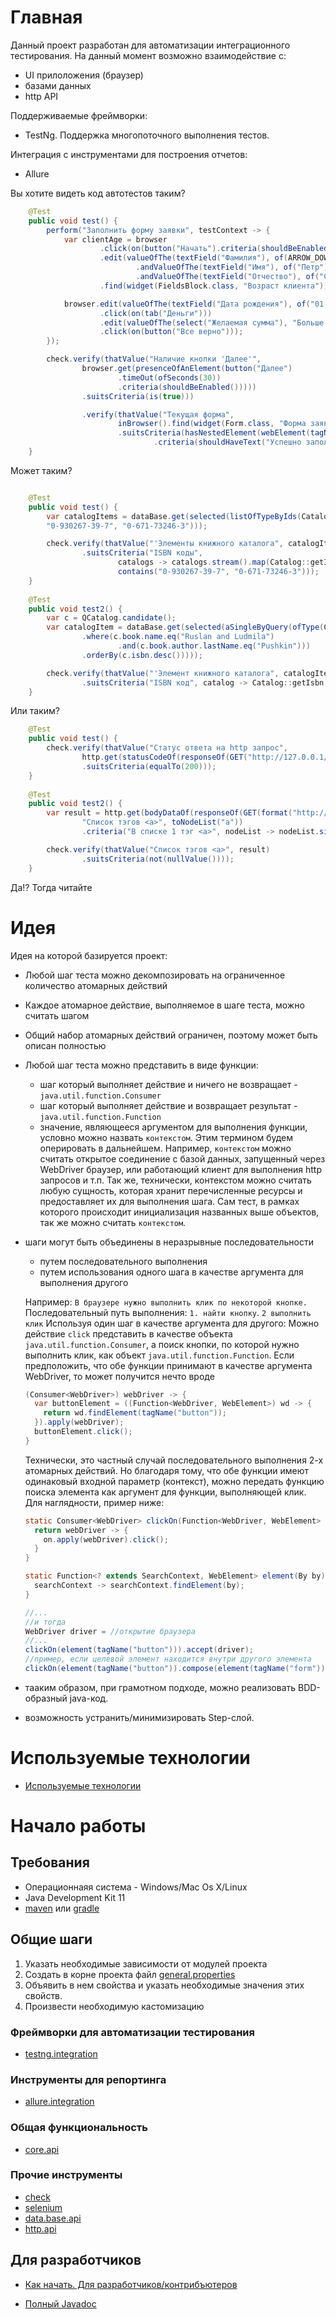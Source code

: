# Главная

Данный проект разработан для автоматизации интеграционного тестирования. На данный момент возможно взаимодействие с:
- UI прилоложения (браузер)
- базами данных
- http API

Поддерживаемые фреймворки:
- TestNg. Поддержка многопоточного выполнения тестов.

Интеграция с инструментами для построения отчетов:
- Allure

Вы хотите видеть код автотестов таким?

```java
    @Test
    public void test() {
        perform("Заполнить форму заявки", testContext -> {
            var clientAge = browser
                    .click(on(button("Начать").criteria(shouldBeEnabled()).timeOut(ofMinutes(1))))
                    .edit(valueOfThe(textField("Фамилия"), of(ARROW_DOWN, "Иванов"))
                            .andValueOfThe(textField("Имя"), of("Петр"))
                            .andValueOfThe(textField("Отчество"), of("Сидорович")))
                    .find(widget(FieldsBlock.class, "Возраст клиента"));

            browser.edit(valueOfThe(textField("Дата рождения"), of("01.01.1990")))
                    .click(on(tab("Деньги")))
                    .edit(valueOfThe(select("Желаемая сумма"), "Больше 1.000.0000"))
                    .click(on(button("Все верно")));
        });

        check.verify(thatValue("Наличие кнопки 'Далее'",
                browser.get(presenceOfAnElement(button("Далее")
                        .timeOut(ofSeconds(30))
                        .criteria(shouldBeEnabled()))))
                .suitsCriteria(is(true)))

                .verify(thatValue("Текущая форма",
                        inBrowser().find(widget(Form.class, "Форма заявки")))
                        .suitsCriteria(hasNestedElement(webElement(tagName("span"))
                                .criteria(shouldHaveText("Успешно заполнено. Вы можете продолжать")))));
    }
```

Может таким?
```java

    @Test
    public void test() {
        var catalogItems = dataBase.get(selected(listOfTypeByIds(Catalog.class, 
        "0-930267-39-7", "0-671-73246-3")));

        check.verify(thatValue("'Элементы книжного каталога", catalogItems)
                .suitsCriteria("ISBN коды", 
                        catalogs -> catalogs.stream().map(Catalog::getIsbn).collect(toList()),
                        contains("0-930267-39-7", "0-671-73246-3"))); 
    }
    
    @Test
    public void test2() {
        var c = QCatalog.candidate();
        var catalogItem = dataBase.get(selected(aSingleByQuery(ofType(Catalog.class)
                .where(c.book.name.eq("Ruslan and Ludmila")
                        .and(c.book.author.lastName.eq("Pushkin")))
                .orderBy(c.isbn.desc()))));

        check.verify(thatValue("'Элемент книжного каталога", catalogItems)
                .suitsCriteria("ISBN код", catalog -> Catalog::getIsbn, is("0-930267-39-7")));
    }    

```

Или таким?
```java
    @Test
    public void test() {
        check.verify(thatValue("Статус ответа на http запрос", 
                http.get(statusCodeOf(responseOf(GET("http://127.0.0.1/test_page.html"), ofString()))))
                .suitsCriteria(equalTo(200)));        
    }
    
    @Test
    public void test2() {
        var result = http.get(bodyDataOf(responseOf(GET(format("http://127.0.0.1/data.html", REQUEST_URI)), ofString()),
                "Список тэгов <a>", toNodeList("a"))
                .criteria("В списке 1 тэг <a>", nodeList -> nodeList.size() == 1));

        check.verify(thatValue("Список тэгов <a>", result)
                .suitsCriteria(not(nullValue())));      
    }    
```
Да!? Тогда читайте

# Идея

Идея на которой базируется проект:

- Любой шаг теста можно декомпозировать на ограниченное количество атомарных действий
- Каждое атомарное действие, выполняемое в шаге теста, можно считать шагом
- Общий набор атомарных действий ограничен, поэтому может быть описан полностью 
- Любой шаг теста можно представить в виде функции:
  
  - шаг который выполняет действие и ничего не возвращает - `java.util.function.Consumer`
  - шаг который выполняет действие и возвращает результат - `java.util.function.Function`
  - значение, являющееся аргументом для выполнения функции, условно можно назвать `контекстом`. Этим термином будем оперировать в дальнейшем.
  Например, `контекстом` можно считать открытое соединение с базой данных, запущенный через WebDriver браузер, или работающий клиент для выполнения http запросов и т.п. 
  Так же, технически, контекстом можно считать любую сущность, которая хранит перечисленные ресурсы и предоставляет их для выполнения шага. Сам тест, в рамках которого происходит инициализация названных выше объектов, так же можно считать `контекстом`. 

- шаги могут быть объединены в неразрывные последовательности
  
  - путем последовательного выполнения
  - путем использования одного шага в качестве аргумента для выполнения другого
  
  Например: `В браузере нужно выполнить клик по некоторой кнопке.`   
  Последовательный путь выполнения: `1. найти кнопку`. `2 выполнить клик`
  Используя один шаг в качестве аргумента для другого: 
  Можно действие `click` представить в качестве объекта `java.util.function.Consumer`, а поиск кнопки, по которой нужно выполнить клик, как объект `java.util.function.Function`. 
  Если предположить, что обе функции принимают в качестве аргумента WebDriver, то может получится нечто вроде
  
  ```java
  (Consumer<WebDriver>) webDriver -> {  
    var buttonElement = ((Function<WebDriver, WebElement>) wd -> {  
      return wd.findElement(tagName("button"));
    }).apply(webDriver);
    buttonElement.click();
  }
  ```
  Технически, это частный случай последовательного выполнения 2-х атомарных действий. Но благодаря тому, что обе функции имеют одинаковый входной параметр (контекст), можно 
  передать функцию поиска элемента как аргумент для функции, выполняющей клик. Для наглядности, пример ниже:
  
  ```java
  static Consumer<WebDriver> clickOn(Function<WebDriver, WebElement> on) {
    return webDriver -> {
      on.apply(webDriver).click();
    }
  }

  static Function<? extends SearchContext, WebElement> element(By by) {  
    searchContext -> searchContext.findElement(by);
  }

  //...
  //и тогда
  WebDriver driver = //открытие браузера
  //...
  clickOn(element(tagName("button"))).accept(driver);
  //пример, если целевой элемент находится внутри другого элемента
  clickOn(element(tagName("button")).compose(element(tagName("form")))).accept(driver);
  ```
- тааким образом, при грамотном подходе, можно реализовать BDD-образный java-код.
- возможность устранить/минимизировать Step-слой. 

# Используемые технологии

- [Используемые технологии](/doc/Tech_Stack.md)

# Начало работы

## Требования
 
 - Операционнаяя система - Windows/Mac Os X/Linux
 - Java Development Kit 11
 - [maven](https://maven.apache.org/) или [gradle](https://gradle.org/)
 
## Общие шаги

1. Указать необходимые зависимости от модулей проекта
2. Создать в корне проекта файл [general.properties](/doc/rus/core/Properties.md)
3. Объявить в нем свойства и указать необходимые значения этих свойств.
4. Произвести необходимую кастомизацию

### Фреймворки для автоматизации тестирования
 - [testng.integration](/doc/rus/testng/Main.md)

### Инструменты для репортинга
 - [allure.integration](/doc/rus/allure/Main.md)
 
 ### Общая функциональность
 - [core.api](/doc/rus/core/Main.md)

### Прочие инструменты 
  
  - [check](/doc/rus/check/Main.md)
  - [selenium](/doc/rus/selenium/Main.md)
  - [data.base.api](/doc/rus/data.dase/Main.md)
  - [http.api](/doc/rus/data.dase/Main.md)
  
## Для разработчиков 
- [Как начать. Для разработчиков/контрибъютеров](/doc/rus/Get_Started_For_Delelopers.md)  

- [Полный Javadoc](https://tinkoffcreditsystems.github.io/neptune/)  
